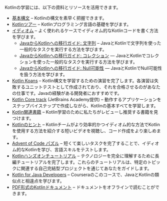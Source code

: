 [//]: # (title: 学習資料の概要)

Kotlinの学習には、以下の資料とリソースを活用できます。
* [基本構文](basic-syntax.md) – Kotlinの構文を素早く把握できます。
* [Kotlinツアー](kotlin-tour-welcome.md) – Kotlinプログラミング言語の基礎を学びます。
* [イディオム](idioms.md) – よく使われるケースでイディオム的なKotlinコードを書く方法を学びます。
  * [JavaからKotlinへの移行ガイド: 文字列](java-to-kotlin-idioms-strings.md) – JavaとKotlinで文字列を使った一般的なタスクを実行する方法を学びます。
  * [JavaからKotlinへの移行ガイド: コレクション](java-to-kotlin-collections-guide.md) — JavaとKotlinでコレクションを使った一般的なタスクを実行する方法を学びます。
  * [JavaからKotlinへの移行ガイド: Null可能性](java-to-kotlin-nullability-guide.md) — JavaとKotlinでNull可能性を扱う方法を学びます。
* [Kotlin Koans](koans.md) – Kotlin構文を学習するための演習を完了します。各演習は失敗するユニットテストとして作成されており、それを合格させるのがあなたの仕事です。Javaの経験がある開発者におすすめです。
* [Kotlin Core track](https://hyperskill.org/tracks?category=4&utm_source=jbkotlin_hs&utm_medium=referral&utm_campaign=kotlinlang-docs&utm_content=button_1&utm_term=22.03.23) (JetBrains Academy提供) – 動作するアプリケーションをステップバイステップで作成しながら、Kotlinの基本すべてを学習します。
* [Kotlin関連書籍](books.md) – Kotlin学習のために私たちがレビューし推奨する書籍を見つけます。
* [Kotlinのヒント](kotlin-tips.md) – Kotlinチームがより効率的かつイディオム的な方法でKotlinを使用する方法を紹介する短いビデオを視聴し、コード作成をより楽しめます。
* [Advent of Code パズル](advent-of-code.md) – 短くて楽しいタスクを完了することで、イディオム的なKotlinを学び、言語スキルをテストします。
* [Kotlinハンズオンチュートリアル](kotlin-hands-on.md) – テクノロジーを完全に理解するために長編チュートリアルを完了します。これらのチュートリアルは、特定のトピックに関連する自己完結型プロジェクトを通じてあなたをガイドします。
* [Kotlin for Java Developers](https://www.coursera.org/learn/kotlin-for-java-developers) – Courseraのこのコースで、JavaとKotlinの類似点と相違点を学びます。
* [PDF形式のKotlinドキュメント](kotlin-pdf.md) – ドキュメントをオフラインで読むことができます。